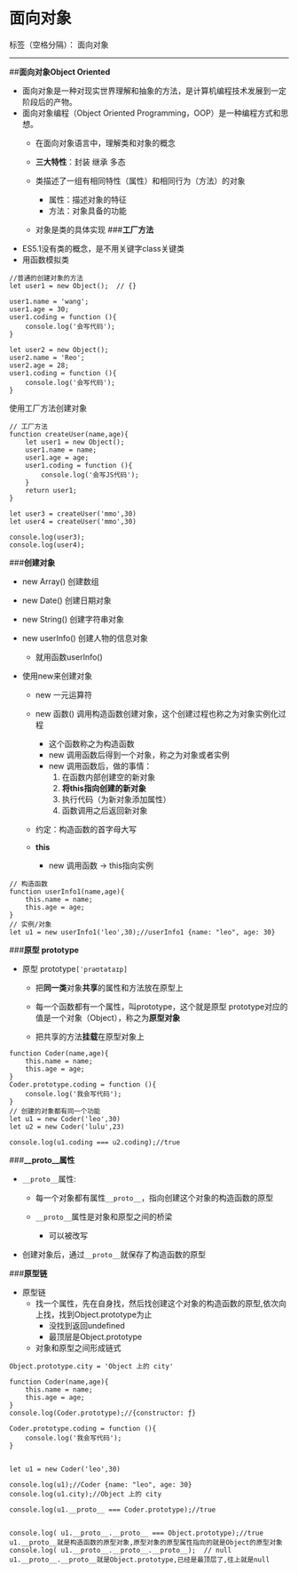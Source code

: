 ﻿# 面向对象

标签（空格分隔）： 面向对象

---

##**面向对象Object Oriented**
- 面向对象是一种对现实世界理解和抽象的方法，是计算机编程技术发展到一定阶段后的产物。
- 面向对象编程（Object Oriented Programming，OOP）是一种编程方式和思想。
	- 在面向对象语言中，理解类和对象的概念

	- **三大特性**：封装 继承 多态

	- 类描述了一组有相同特性（属性）和相同行为（方法）的对象
		- 属性：描述对象的特征
		- 方法：对象具备的功能

	- 对象是类的具体实现
###**工厂方法**
- ES5.1没有类的概念，是不用关键字class关键类
- 用函数模拟类

```
//普通的创建对象的方法
let user1 = new Object();  // {}

user1.name = 'wang';
user1.age = 30;
user1.coding = function (){
	console.log('会写代码');	
}

let user2 = new Object();
user2.name = 'Reo';
user2.age = 28;
user1.coding = function (){
	console.log('会写代码');
}

```

使用工厂方法创建对象
```
// 工厂方法
function createUser(name,age){
	let user1 = new Object(); 
	user1.name = name;
	user1.age = age;
	user1.coding = function (){
		console.log('会写JS代码');	
	}
	return user1;
}

let user3 = createUser('mmo',30)
let user4 = createUser('mmo',30)

console.log(user3);
console.log(user4);
```
###**创建对象**
- new Array()  创建数组
- new Date() 创建日期对象
- new String() 创建字符串对象

- new userInfo() 创建人物的信息对象
	- 就用函数userInfo()

- 使用new来创建对象
	- new 一元运算符
	- new 函数()  调用构造函数创建对象，这个创建过程也称之为对象实例化过程
        - 这个函数称之为构造函数
        - new 调用函数后得到一个对象，称之为对象或者实例
        - new 调用函数后，做的事情：
			1. 在函数内部创建空的新对象
			2. **将this指向创建的新对象**
			3. 执行代码（为新对象添加属性）
			4. 函数调用之后返回新对象
 	- 约定：构造函数的首字母大写

 	- **this**
		 - new 调用函数 -> this指向实例
```
// 构造函数
function userInfo1(name,age){
	this.name = name;
	this.age = age;
}
// 实例/对象
let u1 = new userInfo1('leo',30);//userInfo1 {name: "leo", age: 30}
```
###**原型 prototype**
- 原型 prototype`[ˈprəʊtətaɪp]`
	- 把**同一类**对象**共享**的属性和方法放在原型上

	- 每一个函数都有一个属性，叫prototype，这个就是原型
	prototype对应的值是一个对象（Object），称之为**原型对象**

	- 把共享的方法**挂载**在原型对象上
```
function Coder(name,age){
	this.name = name;
	this.age = age;
}
Coder.prototype.coding = function (){
	console.log('我会写代码');	
}
// 创建的对象都有同一个功能
let u1 = new Coder('leo',30)
let u2 = new Coder('lulu',23)

console.log(u1.coding === u2.coding);//true
```
###**__proto__属性**
- ` __proto__ `属性:
	- 每一个对象都有属性`__proto__`，指向创建这个对象的构造函数的原型

	- ` __proto__ `属性是对象和原型之间的桥梁
	    - 可以被改写

- 创建对象后，通过`__proto__`就保存了构造函数的原型

###**原型链**
- 原型链
	- 找一个属性，先在自身找，然后找创建这个对象的构造函数的原型,依次向上找，找到Object.prototype为止
	    - 没找到返回undefined
	    - 最顶层是Object.prototype
    - 对象和原型之间形成链式 
```
Object.prototype.city = 'Object 上的 city'

function Coder(name,age){
	this.name = name;
	this.age = age;
}
console.log(Coder.prototype);//{constructor: ƒ}

Coder.prototype.coding = function (){
	console.log('我会写代码');	
}


let u1 = new Coder('leo',30)

console.log(u1);//Coder {name: "leo", age: 30}
console.log(u1.city);//Object 上的 city

console.log(u1.__proto__ === Coder.prototype);//true


console.log( u1.__proto__.__proto__ === Object.prototype);//true  u1.__proto__就是构造函数的原型对象,原型对象的原型属性指向的就是Object的原型对象
console.log( u1.__proto__.__proto__.__proto__);  // null  u1.__proto__.__proto__就是Object.prototype,已经是最顶层了,往上就是null

```




